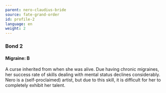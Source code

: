 ```yaml
---
parent: nero-claudius-bride
source: fate-grand-order
id: profile-2
language: en
weight: 2
---
```


### Bond 2

#### Migraine: B

A curse inherited from when she was alive.
Due having chronic migraines, her success rate of skills dealing with mental status declines considerably.
Nero is a (self-proclaimed) artist, but due to this skill, it is difficult for her to completely exhibit her talent.
